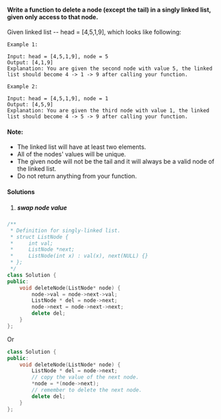 #### Write a function to delete a node (except the tail) in a singly linked list, given only access to that node.

Given linked list -- head = [4,5,1,9], which looks like following:

 

```
Example 1:

Input: head = [4,5,1,9], node = 5
Output: [4,1,9]
Explanation: You are given the second node with value 5, the linked list should become 4 -> 1 -> 9 after calling your function.

Example 2:

Input: head = [4,5,1,9], node = 1
Output: [4,5,9]
Explanation: You are given the third node with value 1, the linked list should become 4 -> 5 -> 9 after calling your function.
```

 

#### Note:

-    The linked list will have at least two elements.
-    All of the nodes' values will be unique.
-    The given node will not be the tail and it will always be a valid node of the linked list.
-    Do not return anything from your function.

#### Solutions

1. ##### swap node value


```cpp
/**
 * Definition for singly-linked list.
 * struct ListNode {
 *     int val;
 *     ListNode *next;
 *     ListNode(int x) : val(x), next(NULL) {}
 * };
 */
class Solution {
public:
    void deleteNode(ListNode* node) {
        node->val = node->next->val;
        ListNode * del = node->next;
        node->next = node->next->next;
        delete del;
    }
};
```

Or

```cpp
class Solution {
public:
    void deleteNode(ListNode* node) {
        ListNode * del = node->next;
        // copy the value of the next node.
        *node = *(node->next);
        // remember to delete the next node.
        delete del;
    }
};
```